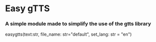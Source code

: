 #                  Easy gTTS

### A simple module made to simplify the use of the gtts library

easygtts(text:str, 
         file_name: str="default", 
         set_lang: str = "en")
         
     
